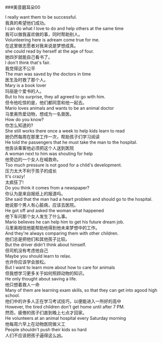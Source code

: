 ###美音磨耳朵00

I really want them to be successful.<br>
我真的希望他们成功。<br>
I can do what I love to do and help others at the same time<br>
我可以做我喜欢做的事，同时帮助别人。<br>
Volunteering here is adream come true for me.<br>
在这里做志愿者对我来说是梦想成真。<br>
she could read by herself at the age of four.<br>
她四岁就能自己看书了。<br>
I don't think that's fair.<br>
我觉得这不公平<br>
The man was saved by the doctors in time<br>
医生及时救了那个人。<br>
Mary is a book lover<br>
玛丽是个爱书的人。<br>
But to his surprise, they all agreed to go with him.<br>
但令他吃惊的是，他们都同意和他一起去。<br>
Mario loves animals and wants to be an animal doctor<br>
马里奥热爱动物，想成为一名兽医。<br>
How do you know?<br>
你怎么知道的?<br>
She still works there once a week to help kids learn to read<br>
她仍然每周在那里工作一次，帮助孩子们学习阅读<br>
He told the passengers that he must take the man to the hospital.<br>
他告诉乘客他必须把这个人送到医院<br>
A woman next to him was shouting for help<br>
他旁边的一个女人在喊救命。<br>
Too much pressure is not good for a child's development.<br>
压力太大不利于孩子的成长<br>
lt's crazy!<br>
太疯狂了!<br>
Do you think it comes from a newspaper?<br>
你认为是来自报纸上的报道吗。<br>
She said that the man had a heart problem and should go to the hospital.<br>
她说那个男人有心脏病，应该去医院。<br>
He got off and asked the woman what happened<br>
他下车问那个女人发生了什么事。<br>
Mario believes he can help him to get his future dream job.<br>
马里奥相信他能帮助他得到他未来梦想中的工作。<br>
And they're always comparing them with other children.<br>
他们总是把他们和其他孩子比较。<br>
But the driver didn't think about himself.<br>
但司机没有考虑他自己<br>
Maybe you should learn to relax.<br>
也许你应该学会放松。<br>
But I want to learn more about how to care for animals<br>
但我想学习更多关于如何照顾动物的知识。<br>
He only thought about saving a life.<br>
他只想着救人一命<br>
Many of them are learning exam skills, so that they can get into agood high school.<br>
他们中的许多人正在学习考试技巧，以便能进入一所好的高中<br>
However, the tired children don't get home until after 7 PM.<br>
然而，疲倦的孩子们直到晚上七点才回家。<br>
He volunteers at an animal hospital every Saturday morning<br>
他每周六早上在动物医院做义工<br>
People shouldn't push their kids so hard<br>
人们不应该把孩子逼得这么凶。<br>